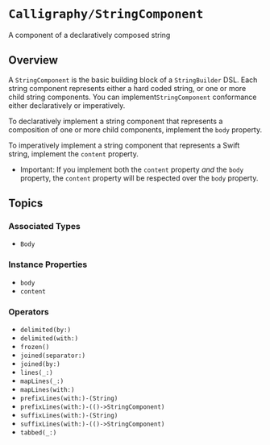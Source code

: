 # ``Calligraphy/StringComponent``

A component of a declaratively composed string

## Overview

A `StringComponent` is the basic building block of a ``StringBuilder`` DSL. Each string component represents either a hard coded string, or one or more child string components. You can implement`StringComponent` conformance either declaratively or imperatively. 

To declaratively implement a string component that represents a composition of one or more child components, implement the ``body`` property.

To imperatively implement a string component that represents a Swift string, implement the ``content`` property.

- Important: If you implement both the `content` property *and* the `body` property, the `content` property will be respected over the `body` property.

## Topics

### Associated Types

- ``Body``

### Instance Properties

- ``body``
- ``content``

### Operators

- ``delimited(by:)``
- ``delimited(with:)``
- ``frozen()``
- ``joined(separator:)``
- ``joined(by:)``
- ``lines(_:)``
- ``mapLines(_:)``
- ``mapLines(with:)``
- ``prefixLines(with:)-(String)``
- ``prefixLines(with:)-(()->StringComponent)``
- ``suffixLines(with:)-(String)``
- ``suffixLines(with:)-(()->StringComponent)``
- ``tabbed(_:)``
